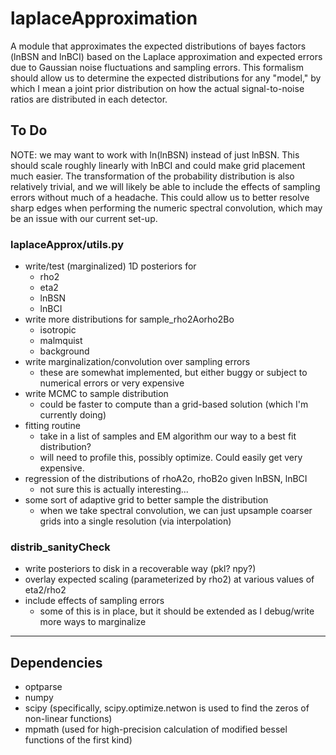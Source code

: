 # laplaceApproximation

A module that approximates the expected distributions of bayes factors (lnBSN and lnBCI) based on the Laplace approximation and expected errors due to Gaussian noise fluctuations and sampling errors. 
This formalism should allow us to determine the expected distributions for any "model," by which I mean a joint prior distribution on how the actual signal-to-noise ratios are distributed in each detector.

## To Do

NOTE: we may want to work with ln(lnBSN) instead of just lnBSN. 
This should scale roughly linearly with lnBCI and could make grid placement much easier.
The transformation of the probability distribution is also relatively trivial, and we will likely be able to include the effects of sampling errors without much of a headache.
This could allow us to better resolve sharp edges when performing the numeric spectral convolution, which may be an issue with our current set-up.

### laplaceApprox/utils.py

  - write/test (marginalized) 1D posteriors for 
    - rho2 
    - eta2
    - lnBSN
    - lnBCI
  - write more distributions for sample_rho2Aorho2Bo
    - isotropic
    - malmquist
    - background
  - write marginalization/convolution over sampling errors
    - these are somewhat implemented, but either buggy or subject to numerical errors or very expensive
  - write MCMC to sample distribution
    - could be faster to compute than a grid-based solution (which I'm currently doing)
  - fitting routine
    - take in a list of samples and EM algorithm our way to a best fit distribution?
    - will need to profile this, possibly optimize. Could easily get very expensive.
  - regression of the distributions of rhoA2o, rhoB2o given lnBSN, lnBCI
    - not sure this is actually interesting...
  - some sort of adaptive grid to better sample the distribution
    - when we take spectral convolution, we can just upsample coarser grids into a single resolution (via interpolation)

### distrib_sanityCheck

  - write posteriors to disk in a recoverable way (pkl? npy?)
  - overlay expected scaling (parameterized by rho2) at various values of eta2/rho2
  - include effects of sampling errors
    - some of this is in place, but it should be extended as I debug/write more ways to marginalize

--------------------------------------------------

## Dependencies

  - optparse
  - numpy
  - scipy (specifically, scipy.optimize.netwon is used to find the zeros of non-linear functions)
  - mpmath (used for high-precision calculation of modified bessel functions of the first kind)
